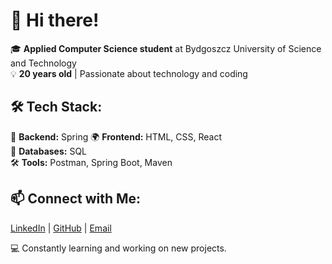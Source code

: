 # 👋 Hi there!

🎓 **Applied Computer Science student** at Bydgoszcz University of Science and Technology  
💡 **20 years old** | Passionate about technology and coding  

## 🛠️ Tech Stack:
🚀 **Backend:** Spring
🌍 **Frontend:** HTML, CSS, React  
💾 **Databases:** SQL  
🛠️ **Tools:** Postman, Spring Boot, Maven  

## 📫 Connect with Me:
[LinkedIn](https://pl.linkedin.com/in/jakub-krzywdzi%C5%84ski-a64642332?trk=people-guest_people_search-card) | [GitHub](github.com/Krzywdek19) | [Email](jkrzywdzinski19@wp.pl)

💻 Constantly learning and working on new projects.
